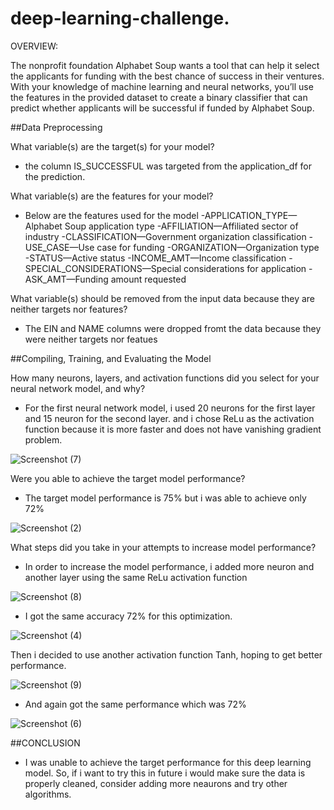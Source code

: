# deep-learning-challenge.

OVERVIEW:

The nonprofit foundation Alphabet Soup wants a tool that can help it select the applicants for funding with the best chance of success in their ventures. With your knowledge of machine learning and neural networks, you’ll use the features in the provided dataset to create a binary classifier that can predict whether applicants will be successful if funded by Alphabet Soup.

##Data Preprocessing

What variable(s) are the target(s) for your model?
* the column IS_SUCCESSFUL was targeted from the application_df for the prediction.

What variable(s) are the features for your model?
* Below are the features used for the model
  -APPLICATION_TYPE—Alphabet Soup application type
  -AFFILIATION—Affiliated sector of industry
  -CLASSIFICATION—Government organization classification
  -USE_CASE—Use case for funding
  -ORGANIZATION—Organization type
  -STATUS—Active status
  -INCOME_AMT—Income classification
  -SPECIAL_CONSIDERATIONS—Special considerations for application
  -ASK_AMT—Funding amount requested
  
What variable(s) should be removed from the input data because they are neither targets nor features? 
* The EIN and NAME columns were dropped fromt the data because they were neither targets nor featues


##Compiling, Training, and Evaluating the Model

How many neurons, layers, and activation functions did you select for your neural network model, and why?
* For the first neural network model, i used 20 neurons for the first layer and 15 neuron for the second layer. and i chose ReLu as the activation function because it is more faster and does not have vanishing gradient problem.

![Screenshot (7)](https://github.com/RukayatAde/deep-learning-challenge./assets/123358630/85c55eaa-7157-4bf7-a9a7-383009111aac)

  
Were you able to achieve the target model performance?
* The target model performance is 75% but i was able to achieve only 72%

![Screenshot (2)](https://github.com/RukayatAde/deep-learning-challenge./assets/123358630/2824affb-908e-4f70-a4a6-bf8dd6e31a17)

What steps did you take in your attempts to increase model performance?
* In order to increase the model performance, i added more neuron and another layer using the same ReLu activation function

![Screenshot (8)](https://github.com/RukayatAde/deep-learning-challenge./assets/123358630/d7b674a3-cdc1-40be-ac76-a0c32ad9b323)

* I got the same accuracy 72% for this optimization.

![Screenshot (4)](https://github.com/RukayatAde/deep-learning-challenge./assets/123358630/e92e0cbb-5b41-4dc6-bb3a-d5ed00baa388)

Then i decided to use another activation function Tanh, hoping to get better performance.

![Screenshot (9)](https://github.com/RukayatAde/deep-learning-challenge./assets/123358630/2e559cbf-8323-494e-86e9-1ff455107838)

* And again got the same performance which was 72%

![Screenshot (6)](https://github.com/RukayatAde/deep-learning-challenge./assets/123358630/00e28dee-3448-4999-ad29-d69808294835)


##CONCLUSION
* I was unable to achieve the target performance for this deep learning model. So, if i want to try this in future
  i would make sure the data is properly cleaned, consider adding more neaurons and try other algorithms. 

